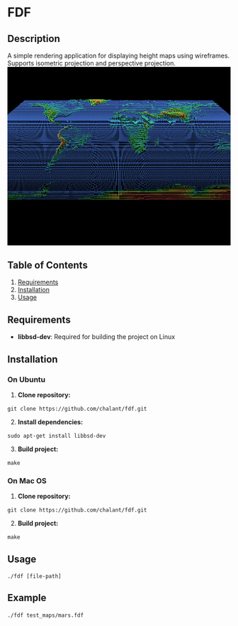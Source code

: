 # FDF
## Description
A simple rendering application for displaying height maps using wireframes.
Supports isometric projection and perspective projection.
![Feature Screenshot](./docs/Screenshot_20240904_081148.png)
## Table of Contents
1. [Requirements](#installation)
2. [Installation](#requirements)
4. [Usage](#usage)

## Requirements
- **libbsd-dev**: Required for building the project on Linux

## Installation
### On Ubuntu
1. **Clone repository:**
```
git clone https://github.com/chalant/fdf.git
```
2. **Install dependencies:**
```
sudo apt-get install libbsd-dev
```
3. **Build project:**
```
make
```
### On Mac OS

1. **Clone repository:**
```
git clone https://github.com/chalant/fdf.git
```
2. **Build project:**
```
make
```
## Usage
```
./fdf [file-path]
```
## Example
```
./fdf test_maps/mars.fdf
```
